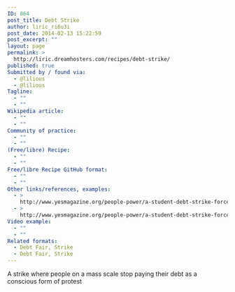 ```yaml
---
ID: 864
post_title: Debt Strike
author: liric_ri6u3i
post_date: 2014-02-13 15:22:59
post_excerpt: ""
layout: page
permalink: >
  http://liric.dreamhosters.com/recipes/debt-strike/
published: true
Submitted by / found via:
  - @lilious
  - @lilious
Tagline:
  - ""
  - ""
Wikipedia article:
  - ""
  - ""
Community of practice:
  - ""
  - ""
(Free/libre) Recipe:
  - ""
  - ""
Free/libre Recipe GitHub format:
  - ""
  - ""
Other links/references, examples:
  - >
    http://www.yesmagazine.org/people-power/a-student-debt-strike-force-takes-off
  - >
    http://www.yesmagazine.org/people-power/a-student-debt-strike-force-takes-off
Video example:
  - ""
  - ""
Related formats:
  - Debt Fair, Strike
  - Debt Fair, Strike
---
```

A strike where people on a mass scale stop paying their debt as a conscious form of protest